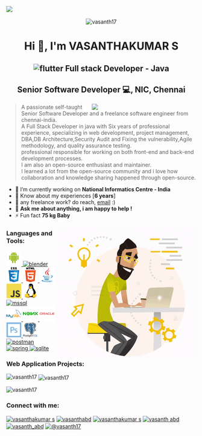 <p align="left"><a href="https://www.linkedin.com/in/vasanthakumar-s-117910129/" target="_blank"><img src="https://img.shields.io/badge/LinkedIn-blue" width="8%"></a></p>
<p align="center"><img alt="vasanth17" src="https://github.com/vasanth17/Vasanthakumar-S/blob/main/vasanth_jawa_bike_bg_rmv.png" width="50%" /></p>
<h1 align="center">Hi 👋, I'm VASANTHAKUMAR S</h1>
<h2 align="center"><img src="https://github.com/vasanth17/Vasanthakumar-S/blob/main/java.png" alt="flutter" width="55" height="40"/> Full stack Developer - Java</h3>
<h2 align="center">Senior Software Developer 💻, NIC, Chennai</h3>
 <p></p><img align="right"  src="https://github.com/vasanth17/Vasanthakumar-S/blob/main/beard_img.gif" width="55%"/>

> A passionate self-taught Senior Software Developer and a freelance software engineer from chennai-india.<br>
A Full Stack Developer in java with Six years of professional experience, specializing in web development, project management, DBA,DB Architecture,Security Audit and Fixing the vulnerability,Agile methodology, and quality assurance testing.<br> professional responsible for working on both front-end and back-end development processes.  <br> I am also an open-source enthusiast and maintainer. <br>
I learned a lot from the open-source community and i love how collaboration and knowledge sharing happened through open-source.

<!-- BLOG-POST-LIST:START -->
- 🔭 I’m currently working on **National Informatics Centre - India**
- 📄 Know about my experiences [**6 years**]            
- 💼 any freelance work? do reach, [email](mailto:s.vasanth76@gmail.com) :)
- 💬 **Ask me about anything, i am happy to help !**
- ⚡ Fun fact **75 kg Baby**<!-- BLOG-POST-LIST:END -->

<p><img align="right" alt="GIF" src="https://github.com/JAYAMURUGANJ/JAYAMURUGANJ/blob/main/mygitgif.gif?raw=true"/>


<h3 align="left">Languages and Tools:</h3>
<p align="left"> <a href="https://developer.android.com" target="_blank" rel="noreferrer"> <img src="https://raw.githubusercontent.com/devicons/devicon/master/icons/android/android-original-wordmark.svg" alt="android" width="40" height="40"/> </a> <a href="https://www.blender.org/" target="_blank" rel="noreferrer"> <img src="https://download.blender.org/branding/community/blender_community_badge_white.svg" alt="blender" width="40" height="40"/> </a> <a href="https://www.w3schools.com/css/" target="_blank" rel="noreferrer"> <img src="https://raw.githubusercontent.com/devicons/devicon/master/icons/css3/css3-original-wordmark.svg" alt="css3" width="40" height="40"/> </a> <a href="https://www.w3.org/html/" target="_blank" rel="noreferrer"> <img src="https://raw.githubusercontent.com/devicons/devicon/master/icons/html5/html5-original-wordmark.svg" alt="html5" width="40" height="40"/> </a> <a href="https://www.java.com" target="_blank" rel="noreferrer"> <img src="https://raw.githubusercontent.com/devicons/devicon/master/icons/java/java-original.svg" alt="java" width="40" height="40"/> </a> <a href="https://developer.mozilla.org/en-US/docs/Web/JavaScript" target="_blank" rel="noreferrer"> <img src="https://raw.githubusercontent.com/devicons/devicon/master/icons/javascript/javascript-original.svg" alt="javascript" width="40" height="40"/> </a> <a href="https://www.linux.org/" target="_blank" rel="noreferrer"> <img src="https://raw.githubusercontent.com/devicons/devicon/master/icons/linux/linux-original.svg" alt="linux" width="40" height="40"/> </a> <a href="https://www.microsoft.com/en-us/sql-server" target="_blank" rel="noreferrer"> <img src="https://www.svgrepo.com/show/303229/microsoft-sql-server-logo.svg" alt="mssql" width="40" height="40"/> </a> <br><a href="https://www.mysql.com/" target="_blank" rel="noreferrer"> <img src="https://raw.githubusercontent.com/devicons/devicon/master/icons/mysql/mysql-original-wordmark.svg" alt="mysql" width="40" height="40"/> </a> <a href="https://www.nginx.com" target="_blank" rel="noreferrer"> <img src="https://raw.githubusercontent.com/devicons/devicon/master/icons/nginx/nginx-original.svg" alt="nginx" width="40" height="40"/> </a> <a href="https://www.oracle.com/" target="_blank" rel="noreferrer"> <img src="https://raw.githubusercontent.com/devicons/devicon/master/icons/oracle/oracle-original.svg" alt="oracle" width="40" height="40"/> </a> <a href="https://www.photoshop.com/en" target="_blank" rel="noreferrer"> <img src="https://raw.githubusercontent.com/devicons/devicon/master/icons/photoshop/photoshop-line.svg" alt="photoshop" width="40" height="40"/> </a> <a href="https://www.postgresql.org" target="_blank" rel="noreferrer"> <img src="https://raw.githubusercontent.com/devicons/devicon/master/icons/postgresql/postgresql-original-wordmark.svg" alt="postgresql" width="40" height="40"/> </a> <a href="https://postman.com" target="_blank" rel="noreferrer"> <img src="https://www.vectorlogo.zone/logos/getpostman/getpostman-icon.svg" alt="postman" width="40" height="40"/> </a> <a href="https://spring.io/" target="_blank" rel="noreferrer"> <img src="https://www.vectorlogo.zone/logos/springio/springio-icon.svg" alt="spring" width="40" height="40"/> </a> 
  <a href="https://www.sqlite.org/" target="_blank" rel="noreferrer"> <img src="https://www.vectorlogo.zone/logos/sqlite/sqlite-icon.svg" alt="sqlite" width="40" height="40"/>  </a>
</p>

<h3 align="left">Web Application Projects:</h3>

<p><img align="left" src="https://github-readme-stats.vercel.app/api/top-langs?username=vasanth17&show_icons=true&locale=en&layout=compact" alt="vasanth17" /></p>
<p>&nbsp;<img align="center" src="https://github-readme-stats.vercel.app/api?username=vasanth17&show_icons=true&locale=en" alt="vasanth17" />
<p><img align="center" src="https://github-readme-streak-stats.herokuapp.com/?user=vasanth17&" alt="vasanth17" />
</p>
<h3 align="left">Connect with me:</h3>
<p align="left">
<a href="https://dev.to/vasanthakumar s" target="blank"><img align="center" src="https://raw.githubusercontent.com/rahuldkjain/github-profile-readme-generator/master/src/images/icons/Social/devto.svg" alt="vasanthakumar s" height="30" width="40" /></a>
<a href="https://twitter.com/vasanthabd" target="blank"><img align="center" src="https://raw.githubusercontent.com/rahuldkjain/github-profile-readme-generator/master/src/images/icons/Social/twitter.svg" alt="vasanthabd" height="30" width="40" /></a>
<a href="https://linkedin.com/in/vasanthakumar s" target="blank"><img align="center" src="https://raw.githubusercontent.com/rahuldkjain/github-profile-readme-generator/master/src/images/icons/Social/linked-in-alt.svg" alt="vasanthakumar s" height="30" width="40" /></a>
<a href="https://fb.com/vasanth abd" target="blank"><img align="center" src="https://raw.githubusercontent.com/rahuldkjain/github-profile-readme-generator/master/src/images/icons/Social/facebook.svg" alt="vasanth abd" height="30" width="40" /></a>
<a href="https://instagram.com/vasanth_abd" target="blank"><img align="center" src="https://raw.githubusercontent.com/rahuldkjain/github-profile-readme-generator/master/src/images/icons/Social/instagram.svg" alt="vasanth_abd" height="30" width="40" /></a>
<a href="https://medium.com/@vasanth17" target="blank"><img align="center" src="https://raw.githubusercontent.com/rahuldkjain/github-profile-readme-generator/master/src/images/icons/Social/medium.svg" alt="@vasanth17" height="30" width="40" /></a>
  
</p>
</p>



